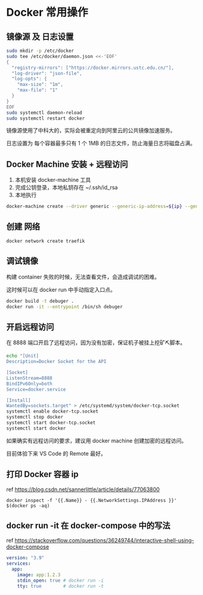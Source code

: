 # Docker 常用操作

## 镜像源 及 日志设置

```bash
sudo mkdir -p /etc/docker
sudo tee /etc/docker/daemon.json <<-'EOF'
{
  "registry-mirrors": ["https://docker.mirrors.ustc.edu.cn/"],
  "log-driver": "json-file",
  "log-opts": {
    "max-size": "1m",
    "max-file": "1"
  }
}
EOF
sudo systemctl daemon-reload
sudo systemctl restart docker
```

镜像源使用了中科大的，实际会被重定向到阿里云的公共镜像加速服务。

日志设置为 每个容器最多只有 1 个 1MB 的日志文件，防止海量日志将磁盘占满。

## Docker Machine 安装 + 远程访问

1. 本机安装 docker-machine 工具
1. 完成公钥登录，本地私钥存在 ~/.ssh/id_rsa
1. 本地执行

```bash
docker-machine create --driver generic --generic-ip-address=${ip} --generic-ssh-key ~/.ssh/id_rsa --engine-registry-mirror https://${Your}.mirror.aliyuncs.com ${name}
```

## 创建 网络

`docker network create traefik`

## 调试镜像

构建 container 失败的时候，无法查看文件，会造成调试的困难。

这时候可以在 docker run 中手动指定入口点。

```bash
docker build -t debuger .
docker run -it --entrypoint /bin/sh debuger
```

## 开启远程访问

在 8888 端口开启了远程访问，因为没有加密，保证机子被挂上挖矿⛏脚本。

```sh
echo "[Unit]
Description=Docker Socket for the API

[Socket]
ListenStream=8888
BindIPv6Only=both
Service=docker.service

[Install]
WantedBy=sockets.target" > /etc/systemd/system/docker-tcp.socket
systemctl enable docker-tcp.socket
systemctl stop docker
systemctl start docker-tcp.socket
systemctl start docker
```

如果确实有远程访问的要求，建议用 docker machine 创建加密的远程访问。

目前体验下来 VS Code 的 Remote 最好。

## 打印 Docker 容器 ip

ref <https://blog.csdn.net/sannerlittle/article/details/77063800>

`docker inspect -f '{{.Name}} - {{.NetworkSettings.IPAddress }}' $(docker ps -aq)`

## docker run -it 在 docker-compose 中的写法

ref <https://stackoverflow.com/questions/36249744/interactive-shell-using-docker-compose>

```yaml
version: "3.9"
services:
  app:
    image: app:1.2.3
    stdin_open: true # docker run -i
    tty: true        # docker run -t
```
